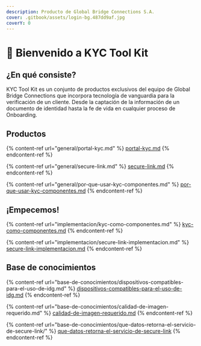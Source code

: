 ```yaml
---
description: Producto de Global Bridge Connections S.A.
cover: .gitbook/assets/login-bg.487dd9af.jpg
coverY: 0
---
```


# 👋 Bienvenido a KYC Tool Kit

## ¿En qué consiste?

KYC Tool Kit es un conjunto de productos exclusivos del equipo de Global Bridge Connections que incorpora tecnología de vanguardia para la verificación de un cliente. Desde la captación de la información de un documento de identidad hasta la fe de vida en cualquier proceso de Onboarding.



## Productos

{% content-ref url="general/portal-kyc.md" %}
[portal-kyc.md](general/portal-kyc.md)
{% endcontent-ref %}

{% content-ref url="general/secure-link.md" %}
[secure-link.md](general/secure-link.md)
{% endcontent-ref %}

{% content-ref url="general/por-que-usar-kyc-componentes.md" %}
[por-que-usar-kyc-componentes.md](general/por-que-usar-kyc-componentes.md)
{% endcontent-ref %}



## ¡Empecemos!

{% content-ref url="implementacion/kyc-como-componentes.md" %}
[kyc-como-componentes.md](implementacion/kyc-como-componentes.md)
{% endcontent-ref %}

{% content-ref url="implementacion/secure-link-implementacion.md" %}
[secure-link-implementacion.md](implementacion/secure-link-implementacion.md)
{% endcontent-ref %}



## Base de conocimientos



{% content-ref url="base-de-conocimientos/dispositivos-compatibles-para-el-uso-de-idg.md" %}
[dispositivos-compatibles-para-el-uso-de-idg.md](base-de-conocimientos/dispositivos-compatibles-para-el-uso-de-idg.md)
{% endcontent-ref %}

{% content-ref url="base-de-conocimientos/calidad-de-imagen-requerido.md" %}
[calidad-de-imagen-requerido.md](base-de-conocimientos/calidad-de-imagen-requerido.md)
{% endcontent-ref %}

{% content-ref url="base-de-conocimientos/que-datos-retorna-el-servicio-de-secure-link/" %}
[que-datos-retorna-el-servicio-de-secure-link](base-de-conocimientos/que-datos-retorna-el-servicio-de-secure-link/)
{% endcontent-ref %}
